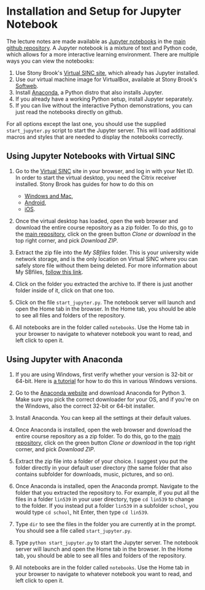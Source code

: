 # Installation and Setup for Jupyter Notebook

The lecture notes are made available as [Jupyter notebooks](http://jupyter.org/) in the [main github repository](https://github.com/StonyBrook-Lin539-F17/main).
A Jupyter notebook is a mixture of text and Python code, which allows for a more interactive learning environment.
There are multiple ways you can view the notebooks:

1.  Use Stony Brook's [Virtual SINC site](https://it.stonybrook.edu/services/virtual-sinc-site), which already has Jupyter installed. 
1.  Use our virtual machine image for VirtualBox, available at Stony Brook's [Softweb](https://softweb.cc.stonybrook.edu/).
1.  Install [Anaconda](https://www.continuum.io/downloads), a Python distro that also installs Jupyter.
1.  If you already have a working Python setup, install Jupyter separately.
1.  If you can live without the interactive Python demonstrations, you can just read the notebooks directly on github.

For all options except the last one, you should use the supplied `start_jupyter.py` script to start the Jupyter server.
This will load additional macros and styles that are needed to display the notebooks correctly.

## Using Jupyter Notebooks with Virtual SINC

1. Go to the [Virtual SINC](https://it.stonybrook.edu/services/virtual-sinc-site) site in your browser, and log in with your Net ID.
   In order to start the virtual desktop, you need the Citrix receiver installed.
   Stony Brook has guides for how to do this on
   - [Windows and Mac](https://it.stonybrook.edu/help/kb/connecting-to-the-virtual-sinc-site-on-windows-or-mac),
   - [Android](https://it.stonybrook.edu/help/kb/connecting-to-the-virtual-sinc-site-on-an-android-tablet),
   - [iOS](https://it.stonybrook.edu/help/kb/connecting-to-the-virtual-sinc-site-on-an-apple-ipad).

1. Once the virtual desktop has loaded, open the web browser and download the entire course repository as a zip folder.
   To do this, go to the [main repository](http://lin539.thomasgraf.net), click on the green button *Clone or download* in the top right corner, and pick *Download ZIP*.

1. Extract the zip file into the *My SBfiles* folder.
   This is your university wide network storage, and is the only location on Virtual SINC where you can safely store file without them being deleted.
   For more information about My SBfiles, [follow this link](https://it.stonybrook.edu/services/mysbfiles).

1. Click on the folder you extracted the archive to.
   If there is just another folder inside of it, click on that one too.

1. Click on the file `start_jupyter.py`.
   The notebook server will launch and open the Home tab in the browser.
   In the Home tab, you should be able to see all files and folders of the repository.

1. All notebooks are in the folder called `notebooks`.
   Use the Home tab in your browser to navigate to whatever notebook you want to read, and left click to open it.

## Using Jupyter with Anaconda

1. If you are using Windows, first verify whether your version is 32-bit or 64-bit.
   Here is [a tutorial](https://www.howtogeek.com/howto/21726/how-do-i-know-if-im-running-32-bit-or-64-bit-windows-answers/) for how to do this in various Windows versions.

1. Go to the [Anaconda website](https://www.anaconda.com/download/) and download Anaconda for Python 3.
   Make sure you pick the correct downloader for your OS, and if you're on the Windows, also the correct 32-bit or 64-bit installer.

1. Install Anaconda.
   You can keep all the settings at their default values.

1. Once Anaconda is installed, open the web browser and download the entire course repository as a zip folder.
   To do this, go to the [main repository](http://lin539.thomasgraf.net), click on the green button *Clone or download* in the top right corner, and pick *Download ZIP*.

1. Extract the zip file into a folder of your choice.
   I suggest you put the folder directly in your default user directory (the same folder that also contains subfolder for downloads, music, pictures, and so on).

1. Once Anaconda is installed, open the Anaconda prompt.
   Navigate to the folder that you extracted the repository to.
   For example, if you put all the files in a folder `lin539` in your user directory, type `cd lin539` to change to the folder.
   If you instead put a folder `lin539` in a subfolder `school`, you would type `cd school`, hit Enter, then type `cd lin539`.

1. Type `dir` to see the files in the folder you are currently at in the prompt.
   You should see a file called `start_jupyter.py`.

1. Type `python start_jupyter.py` to start the Jupyter server.
   The notebook server will launch and open the Home tab in the browser.
   In the Home tab, you should be able to see all files and folders of the repository.

1. All notebooks are in the folder called `notebooks`.
   Use the Home tab in your browser to navigate to whatever notebook you want to read, and left click to open it.
